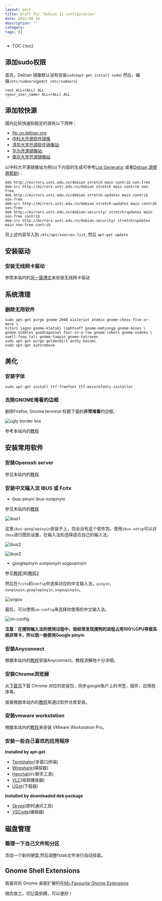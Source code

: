 ```yaml
---
layout: post
title: Draft for "Debian 11 configuration"
date: 2022-06-10
description: ""
category: 
tags: []
---
```

* TOC
{:toc}

## 添加sudo权限
首先，Debian 镜像默认没有安装`sudo`(`apt-get install sudo`)
然后，编辑`/etc/sudoers`(`gedit /etc/sudoers`)

```
root ALL=(ALL) ALL
<your_user_name> ALL=(ALL) ALL
```

## 添加较快源
国内比较快速和稳定的源有以下两种：

- [ftp.cn.debian.org](http://ftp.cn.debian.org/)
- [中科大开源软件镜像](http://mirrors.ustc.edu.cn/)
- [清华大学开源软件镜像站](http://mirrors.tuna.tsinghua.edu.cn/);
- [华为开源镜像站](http://mirrors.huaweicloud.com/);
- [南京大学开源镜像站](http://mirror.nju.edu.cn/)

以中科大开源镜像站为例(以下内容的生成可参考[List Generator](https://mudongliang.github.io/listgenerator/) 或者[Debian 源使用帮助](http://mirrors.ustc.edu.cn/help/debian.html))：

```
deb http://mirrors.ustc.edu.cn/debian stretch main contrib non-free
deb-src http://mirrors.ustc.edu.cn/debian stretch main contrib non-free
deb http://mirrors.ustc.edu.cn/debian stretch-updates main contrib non-free
deb-src http://mirrors.ustc.edu.cn/debian stretch-updates main contrib non-free
deb http://mirrors.ustc.edu.cn/debian-security/ stretch/updates main non-free contrib
deb-src http://mirrors.ustc.edu.cn/debian-security/ stretch/updates main non-free contrib
```
将上述内容写入到 `/etc/apt/sources.list`, 然后 `apt-get update`

## 安装驱动

### 安装无线网卡驱动

参照本站内的[另一篇博文](ihttps://mudongliang.github.io/2017/02/17/install-driver-for-intel-corporation-wireless-8260-in-debian-jessie-and-stretch.html)来安装无线网卡驱动

## 系统清理

### 删除无用软件

```
sudo apt-get purge gnome-2048 aisleriot atomix gnome-chess five-or-more \
hitori iagno gnome-klotski lightsoff gnome-mahjongg gnome-mines \
gnome-nibbles quadrapassel four-in-a-row gnome-robots gnome-sudoku \
swell-foop tali gnome-taquin gnome-tetravex
sudo apt-get purge goldendict anthy kasumi
sudo apt-get autoremove
```

## 美化

### 安装字体

```
sudo apt-get install ttf-freefont ttf-mscorefonts-installer
```

### 去除GNOME难看的边框
 
删除Firefox, Gnome terminal 标题下面的**非常难看**的边框, 

![ugly border line]({{site.url}}/images/noxEnD4.png)

参考本站内的[教程](https://mudongliang.github.io/2016/06/29/remove-the-ugly-border-in-gnome-320.html)

## 安装常用软件

### 安装Openssh server

参见本站内的[教程](https://mudongliang.github.io/2018/12/16/popular-software.html#openssh-server)

### 安装中文输入法 IBUS 或 Fcitx

- ibus-pinyin ibus-sunpinyin

参见本站内的[教程](https://mudongliang.github.io/2018/12/16/popular-software.html#ibus--pinyinsunpinyin)

![ibus1]({{site.url}}/images/ibus1.png)

这里`ibus-googlepinyin`安装不上，完全没有这个软件包。使用`ibus-setup`可以对`ibus`进行图形设置，在输入法的选择适合自己的输入法。

![ibus2]({{site.url}}/images/ibus2.png)

![ibus3]({{site.url}}/images/ibus3.png)

- googlepinyin sunpionyin sogoupinyin

参见[教程1](https://mudongliang.github.io/2018/12/16/popular-software.html#fcitx--sunpinyingooglepinyin)和[教程2](https://mudongliang.github.io/2018/12/16/popular-software.html#fcitx--sogoupinyin)

然后在`fcitx`的`config`中选择对应的中文输入法，`pinyin, sunpinyin,googlepinyin,sogoupinyin`。

![sogou]({{site.url}}/images/sougou.png)

最后，可以使用`im-config`来选择你使用的中文输入法。

![im-config]({{site.url}}/images/im-config.png)

**注意：在搜狗输入法的使用过程中，我经常发现搜狗的进程占用100%CPU导致系统非常卡，所以我一般使用Google pinyin**
 

### 安装Anyconnect

根据本站内的[教程](https://pennstate.service-now.com/sp?id=kb_article_view&sys_kb_id=ee330252db212788a318fb671d961981&sysparm_tsqueryId=5d397a69db1ea34497c9ffe61d961965&sysparm_rank=1#Linux%20Install)安装Anyconnect。教程讲解地十分详细。

### 安装Chrome浏览器

从[下载页](https://dl.google.com)下载 Chrome 对应的安装包，同步google账户上的书签，插件，应用程序等。

或者根据本站内的[教程](https://mudongliang.github.io/2018/12/16/popular-software.html#chrome)来通过软件仓库安装。

### 安装vmware workstation

根据本站内的[教程](ihttps://mudongliang.github.io/2017/02/17/install-and-uninstall-vmware-workstation.html)来安装 VMware Workstation Pro。

### 安装一些自己喜欢的应用程序

**Installed by apt-get**

- [Terminator](https://mudongliang.github.io/2018/12/16/popular-software.html#terminator)(多窗口终端)
- [Wireshark](https://mudongliang.github.io/2018/12/16/popular-software.html#wireshark)(嗅探器)
- [Hexchat](https://mudongliang.github.io/2018/12/16/popular-software.html#hexchat)(irc聊天工具)
- [VLC](https://mudongliang.github.io/2018/12/16/popular-software.html#vlc)(视频播放器)
- [UGet](https://mudongliang.github.io/2018/12/16/popular-software.html#uget)(下载器)

**Installed by downloaded deb package**
	
- [Skype](https://mudongliang.github.io/2018/12/16/popular-software.html#skype)(即时通讯工具)
- [VSCode](https://mudongliang.github.io/2018/12/16/popular-software.html#visual-studio-code)(编辑器)

<!--
### 安装其他软件
按照之前截图的软件列表，将所有的软件安装齐全了。（如果没有以往的软件集合的话，可以跳过。）

![Debian8-1.png]({{site.url}}/images/Debian8-1.png)
![Debian8-2.png]({{site.url}}/images/Debian8-2.png)
![Debian8-3.png]({{site.url}}/images/Debian8-3.png)
![Debian8-4.png]({{site.url}}/images/Debian8-4.png)
![Debian8-5.png]({{site.url}}/images/Debian8-5.png)
-->

## 磁盘管理

### 整理一下自己文件和分区
添加一个新的硬盘,然后调整fstab文件进行自动挂载。

<!--
## 安装faenza-icon-theme
在 tweak tool 中选择这个图标，这个图标还是很漂亮的。
-->

## Gnome Shell Extensions

我喜欢的 Gnome 桌面扩展列在[My Favourite Gnome Extensions](http://mudongliang.github.io/2017/03/12/my-favourite-gnome-extensions.html)

搞完收工，切记莫折腾，可以便好！
